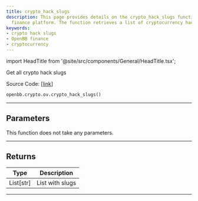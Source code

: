 ```yaml
---
title: crypto_hack_slugs
description: This page provides details on the crypto_hack_slugs function of the OpenBB
  finance platform. The function retrieves a list of cryptocurrency hack slugs.
keywords:
- crypto hack slugs
- OpenBB finance
- cryptocurrency
---
```


import HeadTitle from '@site/src/components/General/HeadTitle.tsx';

<HeadTitle title="crypto.ov.crypto_hack_slugs - Reference | OpenBB SDK Docs" />

Get all crypto hack slugs

Source Code: [[link](https://github.com/OpenBB-finance/OpenBBTerminal/tree/main/openbb_terminal/cryptocurrency/overview/rekt_model.py#L182)]

```python wordwrap
openbb.crypto.ov.crypto_hack_slugs()
```

---

## Parameters

This function does not take any parameters.

---

## Returns

| Type | Description |
| ---- | ----------- |
| List[str] | List with slugs |
---

